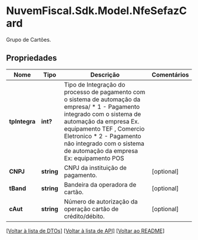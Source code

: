 # NuvemFiscal.Sdk.Model.NfeSefazCard
Grupo de Cartões.

## Propriedades

Nome | Tipo | Descrição | Comentários
------------ | ------------- | ------------- | -------------
**tpIntegra** | **int?** | Tipo de Integração do processo de pagamento com o sistema de automação da empresa/  * 1 - Pagamento integrado com o sistema de automação da empresa Ex. equipamento TEF , Comercio Eletronico  * 2 - Pagamento não integrado com o sistema de automação da empresa Ex: equipamento POS | 
**CNPJ** | **string** | CNPJ da instituição de pagamento. | [optional] 
**tBand** | **string** | Bandeira da operadora de cartão. | [optional] 
**cAut** | **string** | Número de autorização da operação cartão de crédito/débito. | [optional] 

[[Voltar à lista de DTOs]](../README.md#documentation-for-models) [[Voltar à lista de API]](../README.md#documentation-for-api-endpoints) [[Voltar ao README]](../README.md)

